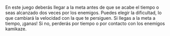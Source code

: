 En este juego deberás llegar a la meta antes de que se acabe el tiempo o seas alcanzado dos veces por los enemigos. Puedes elegir la dificultad, lo que cambiará la velocidad con la que te persiguen. Si llegas a la meta a tiempo, ¡ganas! Si no, perderás por tiempo o por contacto con los enemigos kamikaze.
